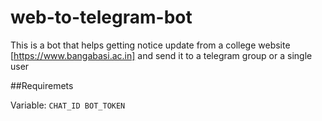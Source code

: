 # web-to-telegram-bot
This is a bot that helps getting notice update from a college website [https://www.bangabasi.ac.in] and send it to a telegram group or a single user
 
##Requiremets

Variable: 
`CHAT_ID
BOT_TOKEN`
